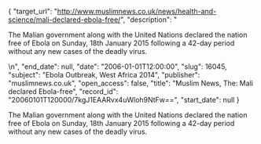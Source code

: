 {
  "target_url": "http://www.muslimnews.co.uk/news/health-and-science/mali-declared-ebola-free/", 
  "description": "<p>The Malian government along with the United Nations declared the nation free of Ebola on Sunday, 18th January 2015 following a 42-day period without any new cases of the deadly virus.</p>\n", 
  "end_date": null, 
  "date": "2006-01-01T12:00:00", 
  "slug": 16045, 
  "subject": "Ebola Outbreak, West Africa 2014", 
  "publisher": "muslimnews.co.uk", 
  "open_access": false, 
  "title": "Muslim News, The: Mali declared Ebola-free", 
  "record_id": "20060101T120000/7kgJ1EAARvx4uWloh9NtFw==", 
  "start_date": null
}

<p>The Malian government along with the United Nations declared the nation free of Ebola on Sunday, 18th January 2015 following a 42-day period without any new cases of the deadly virus.</p>
